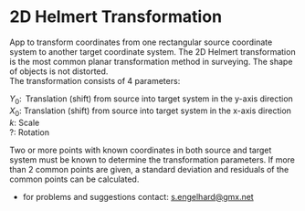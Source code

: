 # 2D Helmert Transformation
App to transform coordinates from one rectangular source coordinate system to another target coordinate system.
The 2D Helmert transformation is the most common planar transformation method in surveying. The shape of objects is not distorted.  
The transformation consists of 4 parameters:
            
$Y_0:$&ensp;Translation (shift) from source into target system in the y-axis direction 
$X_0:$ Translation (shift) from source into target system in the x-axis direction  
$k:$ Scale  
$?:$ Rotation

Two or more points with known coordinates in both source and target system must be known to determine the transformation parameters.
If more than 2 common points are given, a standard deviation and residuals of the common points can be calculated.
- for problems and suggestions contact: s.engelhard@gmx.net